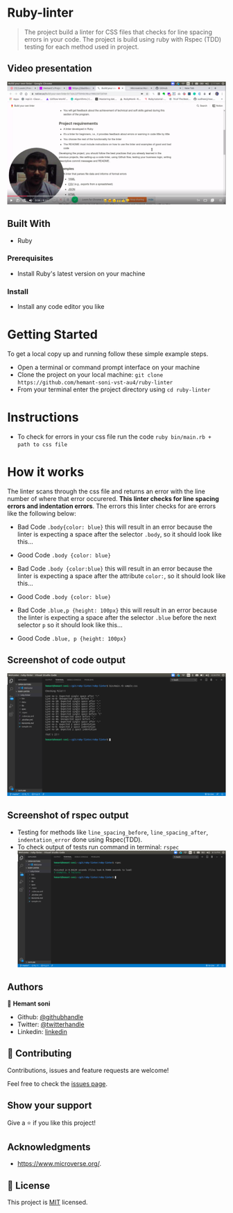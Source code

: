 # Ruby-linter

> The project build a linter for CSS files that checks for line spacing errors in your code. The project is build using ruby with Rspec (TDD) testing for each method used in project.

## Video presentation

[![Video](./assets/loom-linter.png)](https://www.loom.com/share/5cbfbf5693f94c6dac5d3d4e336bad07)

## Built With

- Ruby

### Prerequisites

- Install Ruby's latest version on your machine

### Install

- Install any code editor you like

# Getting Started

To get a local copy up and running follow these simple example steps.

- Open a terminal or command prompt interface on your machine
- Clone the project on your local machine: `git clone https://github.com/hemant-soni-vst-au4/ruby-linter`
- From your terminal enter the project directory using `cd ruby-linter`

# Instructions

- To check for errors in your css file run the code `ruby bin/main.rb + path to css file`

# How it works
The linter scans through the css file and returns an error with the line number of where that error occurered. **This linter checks for line spacing errors and indentation errors**.
The errors this linter checks for are errors like the following below:

* Bad Code
 `.body{color: blue}` this will result in an error because the linter is expecting a space after the selector `.body`, so it should look like this...
* Good Code
 `.body {color: blue}`

* Bad Code
 `.body {color:blue}` this will result in an error because the linter is expecting a space after the attribute `color:`, so it should look like this...
* Good Code
 `.body {color: blue}`

* Bad Code
 `.blue,p {height: 100px}` this will result in an error because the linter is expecting a space after the selector `.blue` before the next selector `p` so it should look like this...
* Good Code
 `.blue, p {height: 100px}`

## Screenshot of code output
![screenshot](./assets/result.png)

## Screenshot of rspec output
- Testing for methods like `line_spacing_before`, `line_spacing_after`, `indentation_error` done using Rspec(TDD). 
- To check output of tests run command in terminal: `rspec`
![screenshot](./assets/result2.png)



## Authors

👤 **Hemant soni**

- Github: [@githubhandle](https://github.com/hemant-soni-vst-au4)
- Twitter: [@twitterhandle](https://twitter.com/abdelperez11)
- Linkedin: [linkedin](https://www.linkedin.com/in/hemant-soni-97427b193/)

## 🤝 Contributing

Contributions, issues and feature requests are welcome!

Feel free to check the [issues page](https://github.com/hemant-soni-vst-au4/ruby-linter/issues).

## Show your support

Give a ⭐️ if you like this project!


## Acknowledgments

- https://www.microverse.org/.

## 📝 License

This project is [MIT](lic.url) licensed.